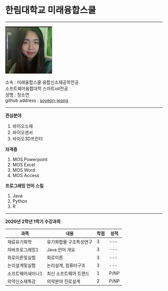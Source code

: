 # 한림대학교 미래융합스쿨 
---
<img src=jsy.jpg height=150 width=150>

소속 : 미래융합스쿨 융합신소재공학전공   
       소프트웨어융합대학 스마트iot전공   
성명 : 정소연   
github address : [soyeon-jeong][github]   

[github]:https://github.com/soyeon-jeong/

---

**관심분야** 
1. 바이오소재
2. 바이오센서
3. 바이오3D프린터

**자격증**
1. MOS Powerpoint
2. MOS Excel
3. MOS Word
4. MOS Access

**프로그래밍 언어 스킬**
1. Java
2. Python
3. R

---

**2020년 2학년 1학기 수강과목**

|과목|내용|학점|성적|
|---|---|---|---|
|재료유기화학|유기화합물 구조특성연구|3|---|
|자바프로그래밍1|Java 언어 개요|3|---|
|회로이론및실험|회로이론|3|---|
|논리설계및실험|논리설계, 컴퓨터구조|3|---|
|소프트웨어세미나1|최신 소프트웨어 트랜드|1|P/NP|
|의약신소재특강|의약분야 진로설계|2|P/NP|
